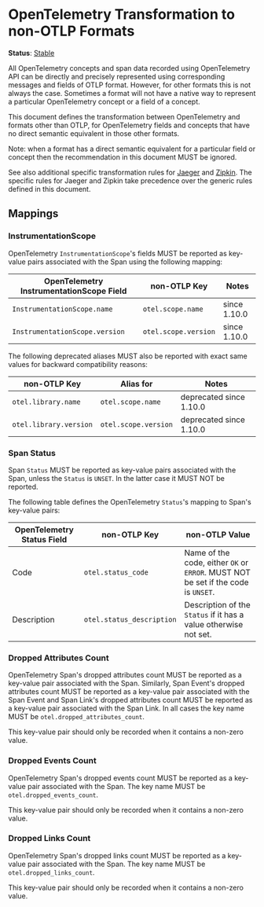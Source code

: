 # OpenTelemetry Transformation to non-OTLP Formats

**Status**: [Stable](../../document-status.md)

All OpenTelemetry concepts and span data recorded using OpenTelemetry API can be
directly and precisely represented using corresponding messages and fields of
OTLP format. However, for other formats this is not always the case. Sometimes a
format will not have a native way to represent a particular OpenTelemetry
concept or a field of a concept.

This document defines the transformation between OpenTelemetry and formats other
than OTLP, for OpenTelemetry fields and concepts that have no direct semantic
equivalent in those other formats.

Note: when a format has a direct semantic equivalent for a particular field or
concept then the recommendation in this document MUST be ignored.

See also additional specific transformation rules for [Jaeger](jaeger.md) and
[Zipkin](zipkin.md). The specific rules for Jaeger and Zipkin take precedence
over the generic rules defined in this document.

## Mappings

### InstrumentationScope

OpenTelemetry `InstrumentationScope`'s fields MUST be reported as key-value
pairs associated with the Span using the following mapping:

| OpenTelemetry InstrumentationScope Field | non-OTLP Key | Notes |
| ------------------- | --- | --- |
| `InstrumentationScope.name`|`otel.scope.name`|since 1.10.0|
| `InstrumentationScope.version`|`otel.scope.version`|since 1.10.0|

The following deprecated aliases MUST also be reported with exact same values for
backward compatibility reasons:

| non-OTLP Key | Alias for | Notes |
| --- | --- | --- |
|`otel.library.name`|`otel.scope.name`|deprecated since 1.10.0|
|`otel.library.version`|`otel.scope.version`|deprecated since 1.10.0|

### Span Status

Span `Status` MUST be reported as key-value pairs associated with the Span,
unless the `Status` is `UNSET`. In the latter case it MUST NOT be reported.

The following table defines the OpenTelemetry `Status`'s mapping to Span's
key-value pairs:

|OpenTelemetry Status Field|non-OTLP Key|non-OTLP Value|
|--|--|--|
|Code | `otel.status_code` | Name of the code, either `OK` or `ERROR`. MUST NOT be set if the code is `UNSET`. |
|Description | `otel.status_description` | Description of the `Status` if it has a value otherwise not set. |

### Dropped Attributes Count

OpenTelemetry Span's dropped attributes count MUST be reported as a key-value
pair associated with the Span. Similarly, Span Event's dropped attributes count
MUST be reported as a key-value pair associated with the Span Event and Span Link's
dropped attributes count MUST be reported as a key-value pair associated with the
Span Link. In all cases the key name MUST be `otel.dropped_attributes_count`.

This key-value pair should only be recorded when it contains a non-zero value.

### Dropped Events Count

OpenTelemetry Span's dropped events count MUST be reported as a key-value pair
associated with the Span. The key name MUST be `otel.dropped_events_count`.

This key-value pair should only be recorded when it contains a non-zero value.

### Dropped Links Count

OpenTelemetry Span's dropped links count MUST be reported as a key-value pair
associated with the Span. The key name MUST be `otel.dropped_links_count`.

This key-value pair should only be recorded when it contains a non-zero value.
